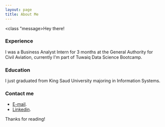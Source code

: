 ```yaml
---
layout: page
title: About Me 
---
```



<class "message>Hey there! </class>


### Experience
I was a Business Analyst Intern for 3 months at the General Authority for Civil Aviation, currently I'm part of Tuwaiq Data Science Bootcamp.

### Education
I just graduated from King Saud University majoring in Information Systems.

### Contact me
* [E-mail](mailto:njoud.algifari@gmail.com).
* [Linkedin](https://www.linkedin.com/in/njoudalgifari).

Thanks for reading!
